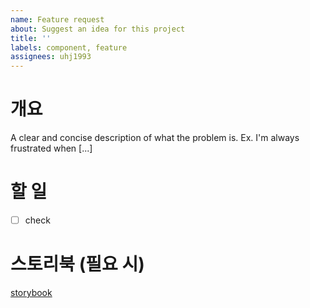 ```yaml
---
name: Feature request
about: Suggest an idea for this project
title: ''
labels: component, feature
assignees: uhj1993
---
```


# 개요

A clear and concise description of what the problem is. Ex. I'm always frustrated when [...]

# 할 일

- [ ] check

# 스토리북 (필요 시)

[storybook]()

